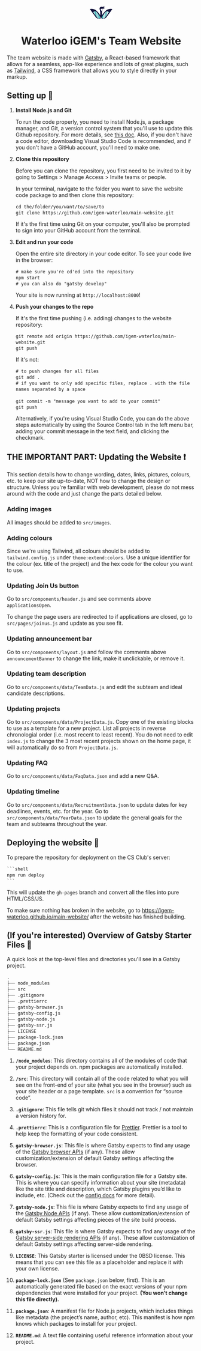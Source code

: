<p align="center">
  <img alt="Waterloo iGEM Logo" src="src/images/bird.svg" width="60" />
</p>
<h1 align="center">
  Waterloo iGEM's Team Website
</h1>

The team website is made with [Gatsby](https://www.gatsbyjs.com/), a React-based framework that allows for a seamless, app-like experience and lots of great plugins, such as [Tailwind](https://tailwindcss.com/), a CSS framework that allows you to style directly in your markup.

## Setting up 🚀

1.  **Install Node.js and Git**

    To run the code properly, you need to install Node.js, a package manager, and Git, a version control system that you'll use to update this Github repository. For more details, see [this doc](https://www.gatsbyjs.com/docs/tutorial/part-zero/). Also, if you don't have a code editor, downloading Visual Studio Code is recommended, and if you don't have a GitHub account, you'll need to make one.

1.  **Clone this repository**

    Before you can clone the repository, you first need to be invited to it by going to Settings > Manage Access > Invite teams or people.

    In your terminal, navigate to the folder you want to save the website code package to and then clone this repository:

    ```shell
    cd the/folder/you/want/to/save/to
    git clone https://github.com/igem-waterloo/main-website.git
    ```

    If it's the first time using Git on your computer, you'll also be prompted to sign into your GitHub account from the terminal.

1.  **Edit and run your code**

    Open the entire site directory in your code editor. To see your code live in the browser:

    ```shell
    # make sure you're cd'ed into the repository
    npm start
    # you can also do "gatsby develop"
    ```

    Your site is now running at `http://localhost:8000`!

1.  **Push your changes to the repo**

    If it's the first time pushing (i.e. adding) changes to the website repository:

    ```shell
    git remote add origin https://github.com/igem-waterloo/main-website.git
    git push
    ```

    If it's not:

    ```shell
    # to push changes for all files
    git add .
    # if you want to only add specific files, replace . with the file names separated by a space

    git commit -m "message you want to add to your commit"
    git push
    ```

    Alternatively, if you're using Visual Studio Code, you can do the above steps automatically by using the Source Control tab in the left menu bar, adding your commit message in the text field, and clicking the checkmark.

## THE IMPORTANT PART: Updating the Website ❗

This section details how to change wording, dates, links, pictures, colours, etc. to keep our site up-to-date, NOT how to change the design or structure. Unless you're familiar with web development, please do not mess around with the code and just change the parts detailed below.

### Adding images

All images should be added to `src/images`.

### Adding colours

Since we're using Tailwind, all colours should be added to `tailwind.config.js` under `theme:extend:colors`. Use a unique identifier for the colour (ex. title of the project) and the hex code for the colour you want to use.

### Updating Join Us button

Go to `src/components/header.js` and see comments above `applicationsOpen`.

To change the page users are redirected to if applications are closed, go to `src/pages/joinus.js` and update as you see fit.

### Updating announcement bar

Go to `src/components/layout.js` and follow the comments above `announcementBanner` to change the link, make it unclickable, or remove it.

### Updating team description

Go to `src/components/data/TeamData.js` and edit the subteam and ideal candidate descriptions.

### Updating projects

Go to `src/components/data/ProjectData.js`. Copy one of the existing blocks to use as a template for a new project. List all projects in reverse chronologial order (i.e. most recent to least recent). You do not need to edit `index.js` to change the 3 most recent projects shown on the home page, it will automatically do so from `ProjectData.js`.

### Updating FAQ

Go to `src/components/data/FaqData.json` and add a new Q&A.

### Updating timeline

Go to `src/components/data/RecruitmentData.json` to update dates for key deadlines, events, etc. for the year.
Go to `src/components/data/YearData.json` to update the general goals for the team and subteams throughout the year.

## Deploying the website 🏃

To prepare the repository for deployment on the CS Club's server:

    ```shell
    npm run deploy
    ```

This will update the `gh-pages` branch and convert all the files into pure HTML/CSS/JS.

To make sure nothing has broken in the website, go to https://igem-waterloo.github.io/main-website/ after the website has finished building.

## (If you're interested) Overview of Gatsby Starter Files 🧐

A quick look at the top-level files and directories you'll see in a Gatsby project.

    .
    ├── node_modules
    ├── src
    ├── .gitignore
    ├── .prettierrc
    ├── gatsby-browser.js
    ├── gatsby-config.js
    ├── gatsby-node.js
    ├── gatsby-ssr.js
    ├── LICENSE
    ├── package-lock.json
    ├── package.json
    └── README.md

1.  **`/node_modules`**: This directory contains all of the modules of code that your project depends on. npm packages are automatically installed.

2.  **`/src`**: This directory will contain all of the code related to what you will see on the front-end of your site (what you see in the browser) such as your site header or a page template. `src` is a convention for “source code”.

3.  **`.gitignore`**: This file tells git which files it should not track / not maintain a version history for.

4.  **`.prettierrc`**: This is a configuration file for [Prettier](https://prettier.io/). Prettier is a tool to help keep the formatting of your code consistent.

5.  **`gatsby-browser.js`**: This file is where Gatsby expects to find any usage of the [Gatsby browser APIs](https://www.gatsbyjs.com/docs/browser-apis/) (if any). These allow customization/extension of default Gatsby settings affecting the browser.

6.  **`gatsby-config.js`**: This is the main configuration file for a Gatsby site. This is where you can specify information about your site (metadata) like the site title and description, which Gatsby plugins you’d like to include, etc. (Check out the [config docs](https://www.gatsbyjs.com/docs/gatsby-config/) for more detail).

7.  **`gatsby-node.js`**: This file is where Gatsby expects to find any usage of the [Gatsby Node APIs](https://www.gatsbyjs.com/docs/node-apis/) (if any). These allow customization/extension of default Gatsby settings affecting pieces of the site build process.

8.  **`gatsby-ssr.js`**: This file is where Gatsby expects to find any usage of the [Gatsby server-side rendering APIs](https://www.gatsbyjs.com/docs/ssr-apis/) (if any). These allow customization of default Gatsby settings affecting server-side rendering.

9.  **`LICENSE`**: This Gatsby starter is licensed under the 0BSD license. This means that you can see this file as a placeholder and replace it with your own license.

10. **`package-lock.json`** (See `package.json` below, first). This is an automatically generated file based on the exact versions of your npm dependencies that were installed for your project. **(You won’t change this file directly).**

11. **`package.json`**: A manifest file for Node.js projects, which includes things like metadata (the project’s name, author, etc). This manifest is how npm knows which packages to install for your project.

12. **`README.md`**: A text file containing useful reference information about your project.
